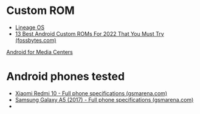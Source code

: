 
# Custom ROM
- [Lineage OS](andr.lineage.md)
- [13 Best Android Custom ROMs For 2022 That You Must Try (fossbytes.com)](https://fossbytes.com/android-custom-roms)




[Android for Media Centers](andr.media_centers.md)



# Android phones tested

- [Xiaomi Redmi 10 - Full phone specifications (gsmarena.com)](https://www.gsmarena.com/xiaomi_redmi_10-11060.php)
- [Samsung Galaxy A5 (2017) - Full phone specifications (gsmarena.com)](https://www.gsmarena.com/samsung_galaxy_a5_(2017)-8494.php)
- 